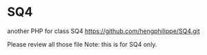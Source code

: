 # SQ4
another PHP for class SQ4
https://github.com/hengphilippe/SQ4.git


Please review all those file 
Note: this is for SQ4 only.